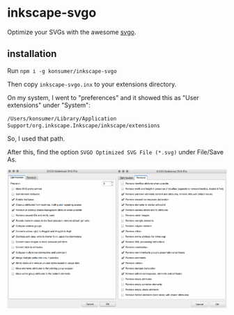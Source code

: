 # inkscape-svgo

Optimize your SVGs with the awesome [svgo](https://github.com/svg/svgo).

## installation

Run `npm i -g konsumer/inkscape-svgo`

Then copy `inkscape-svgo.inx` to your extensions directory.

On my system, I went to "preferences" and it showed this as "User extensions" under "System":

```
/Users/konsumer/Library/Application Support/org.inkscape.Inkscape/inkscape/extensions
```

So, I used that path.

After this, find the option `SVGO Optimized SVG File (*.svg)` under File/Save As.

<img src="screen1.png" width="50%" align="left" /> <img src="screen2.png" width="50%" align="left" />
